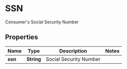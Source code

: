 

# SSN

Consumer's Social Security Number
## Properties

Name | Type | Description | Notes
------------ | ------------- | ------------- | -------------
**ssn** | **String** | Social Security Number | 




